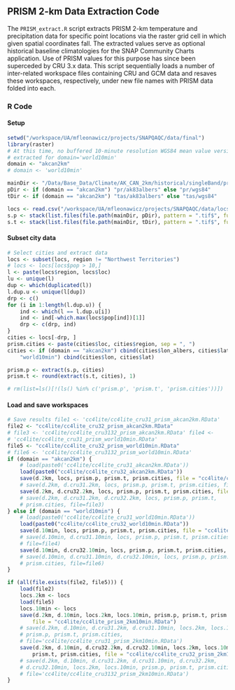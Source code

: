 


##
##
## PRISM 2-km Data Extraction Code

The `PRISM_extract.R` script extracts PRISM 2-km temperature and precipitation data for specific point locations via the raster grid cell in which given spatial coordinates fall.
The extracted values serve as optional historical baseline climatologies for the SNAP Community Charts application.
Use of PRISM values for this purpose has since been superceded by CRU 3.x data.
This script sequentially loads a number of inter-related workspace files containing CRU and GCM data and resaves these workspaces, respectively, under new file names with PRISM data folded into each.

### **R** Code

#### Setup


```r
setwd("/workspace/UA/mfleonawicz/projects/SNAPQAQC/data/final")
library(raster)
# At this time, no buffered 10-minute resolution WGS84 mean value version
# extracted for domain='world10min'
domain <- "akcan2km"
# domain <- 'world10min'

mainDir <- "/Data/Base_Data/Climate/AK_CAN_2km/historical/singleBand/prism/AK_CAN_2km_PRISM/AK_CAN_geotiffs"
pDir <- if (domain == "akcan2km") "pr/ak83albers" else "pr/wgs84"
tDir <- if (domain == "akcan2km") "tas/ak83albers" else "tas/wgs84"

locs <- read.csv("/workspace/UA/mfleonawicz/projects/SNAPQAQC/data/locs.csv")
s.p <- stack(list.files(file.path(mainDir, pDir), pattern = ".tif$", full = TRUE))
s.t <- stack(list.files(file.path(mainDir, tDir), pattern = ".tif$", full = TRUE))
```

#### Subset city data


```r
# Select cities and extract data
locs <- subset(locs, region != "Northwest Territories")
# locs <- locs[locs$pop > 10,]
l <- paste(locs$region, locs$loc)
lu <- unique(l)
dup <- which(duplicated(l))
l.dup.u <- unique(l[dup])
drp <- c()
for (i in 1:length(l.dup.u)) {
    ind <- which(l == l.dup.u[i])
    ind <- ind[-which.max(locs$pop[ind])[1]]
    drp <- c(drp, ind)
}
cities <- locs[-drp, ]
prism.cities <- paste(cities$loc, cities$region, sep = ", ")
cities <- if (domain == "akcan2km") cbind(cities$lon_albers, cities$lat_albers) else if (domain == 
    "world10min") cbind(cities$lon, cities$lat)

prism.p <- extract(s.p, cities)
prism.t <- round(extract(s.t, cities), 1)

# rm(list=ls()[!(ls() %in% c('prism.p', 'prism.t', 'prism.cities'))])
```

#### Load and save workspaces


```r
# Save results file1 <- 'cc4lite/cc4lite_cru31_prism_akcan2km.RData'
file2 <- "cc4lite/cc4lite_cru32_prism_akcan2km.RData"
# file3 <- 'cc4lite/cc4lite_cru3132_prism_akcan2km.RData' file4 <-
# 'cc4lite/cc4lite_cru31_prism_world10min.RData'
file5 <- "cc4lite/cc4lite_cru32_prism_world10min.RData"
# file6 <- 'cc4lite/cc4lite_cru3132_prism_world10min.RData'
if (domain == "akcan2km") {
    # load(paste0('cc4lite/cc4lite_cru31_akcan2km.RData'))
    load(paste0("cc4lite/cc4lite_cru32_akcan2km.RData"))
    save(d.2km, locs, prism.p, prism.t, prism.cities, file = "cc4lite/cc4lite_prism_akcan2km.RData")
    # save(d.2km, d.cru31.2km, locs, prism.p, prism.t, prism.cities, file=file1)
    save(d.2km, d.cru32.2km, locs, prism.p, prism.t, prism.cities, file = file2)
    # save(d.2km, d.cru31.2km, d.cru32.2km, locs, prism.p, prism.t,
    # prism.cities, file=file3)
} else if (domain == "world10min") {
    # load(paste0('cc4lite/cc4lite_cru31_world10min.RData'))
    load(paste0("cc4lite/cc4lite_cru32_world10min.RData"))
    save(d.10min, locs, prism.p, prism.t, prism.cities, file = "cc4lite/cc4lite_prism_world10min.RData")
    # save(d.10min, d.cru31.10min, locs, prism.p, prism.t, prism.cities,
    # file=file4)
    save(d.10min, d.cru32.10min, locs, prism.p, prism.t, prism.cities, file = file5)
    # save(d.10min, d.cru31.10min, d.cru32.10min, locs, prism.p, prism.t,
    # prism.cities, file=file6)
}

if (all(file.exists(file2, file5))) {
    load(file2)
    locs.2km <- locs
    load(file5)
    locs.10min <- locs
    save(d.2km, d.10min, locs.2km, locs.10min, prism.p, prism.t, prism.cities, 
        file = "cc4lite/cc4lite_prism_2km10min.RData")
    # save(d.2km, d.10min, d.cru31.2km, d.cru31.10min, locs.2km, locs.10min,
    # prism.p, prism.t, prism.cities,
    # file='cc4lite/cc4lite_cru31_prism_2km10min.RData')
    save(d.2km, d.10min, d.cru32.2km, d.cru32.10min, locs.2km, locs.10min, prism.p, 
        prism.t, prism.cities, file = "cc4lite/cc4lite_cru32_prism_2km10min.RData")
    # save(d.2km, d.10min, d.cru31.2km, d.cru31.10min, d.cru32.2km,
    # d.cru32.10min, locs.2km, locs.10min, prism.p, prism.t, prism.cities,
    # file='cc4lite/cc4lite_cru3132_prism_2km10min.RData')
}
```
